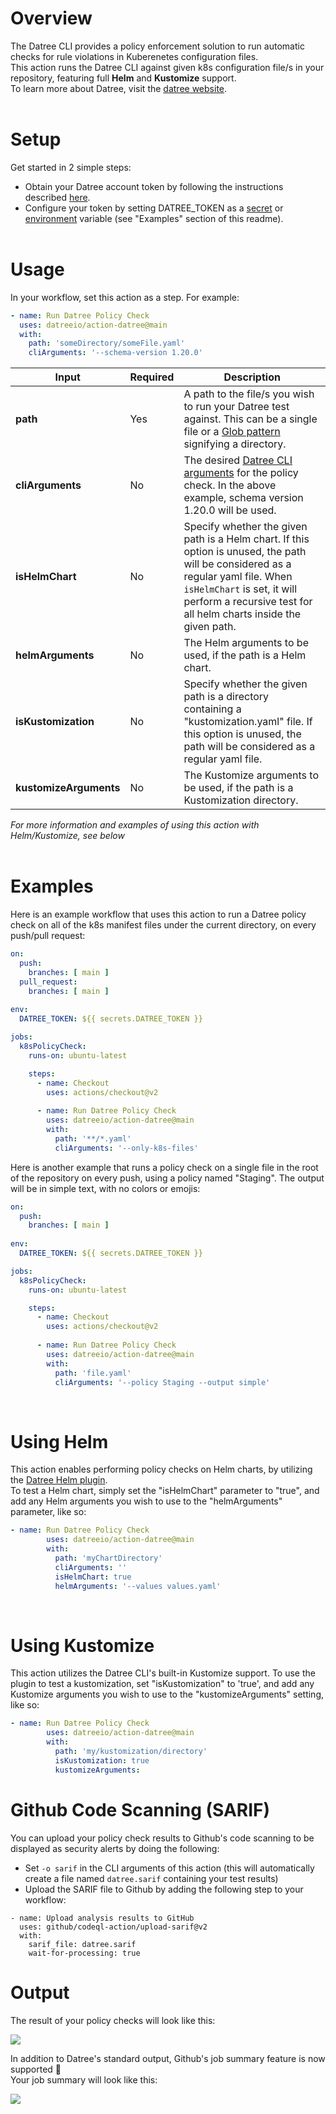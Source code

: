 # Overview
The Datree CLI provides a policy enforcement solution to run automatic checks for rule violations in Kuberenetes configuration files.  
This action runs the Datree CLI against given k8s configuration file/s in your repository, featuring full **Helm** and **Kustomize** support.<br/>
To learn more about Datree, visit the [datree website](https://www.datree.io/).
<br/><br/>
# Setup
Get started in 2 simple steps:
* Obtain your Datree account token by following the instructions described [here](https://hub.datree.io/account-token).
* Configure your token by setting DATREE_TOKEN as a [secret](https://docs.github.com/en/actions/reference/encrypted-secrets) or [environment](https://docs.github.com/en/actions/reference/environment-variables) variable (see "Examples" section of this readme).  <br/><br/>


# Usage
In your workflow, set this action as a step. For example:
```yaml
- name: Run Datree Policy Check
  uses: datreeio/action-datree@main
  with:
    path: 'someDirectory/someFile.yaml'
    cliArguments: '--schema-version 1.20.0'
```
| Input | Required | Description |
| --- | ----------- | --- |
| **path** | Yes | A path to the file/s you wish to run your Datree test against. This can be a single file or a [Glob pattern](https://www.digitalocean.com/community/tools/glob) signifying a directory. |
| **cliArguments** | No | The desired [Datree CLI arguments](https://hub.datree.io/cli-arguments) for the policy check. In the above example, schema version 1.20.0 will be used.  |
| **isHelmChart** | No | Specify whether the given path is a Helm chart. If this option is unused, the path will be considered as a regular yaml file. When `isHelmChart` is set, it will perform a recursive test for all helm charts inside the given path. |
| **helmArguments** | No | The Helm arguments to be used, if the path is a Helm chart. |
| **isKustomization** | No | Specify whether the given path is a directory containing a "kustomization.yaml" file. If this option is unused, the path will be considered as a regular yaml file. |
| **kustomizeArguments** | No | The Kustomize arguments to be used, if the path is a Kustomization directory. |  

*For more information and examples of using this action with Helm/Kustomize, see below*
<br/><br/>
# Examples
Here is an example workflow that uses this action to run a Datree policy check on all of the k8s manifest files under the current directory, on every push/pull request:
```yaml
on:
  push:
    branches: [ main ]
  pull_request:
    branches: [ main ]
    
env:
  DATREE_TOKEN: ${{ secrets.DATREE_TOKEN }} 

jobs:
  k8sPolicyCheck:
    runs-on: ubuntu-latest

    steps:
      - name: Checkout
        uses: actions/checkout@v2
        
      - name: Run Datree Policy Check
        uses: datreeio/action-datree@main
        with:
          path: '**/*.yaml'
          cliArguments: '--only-k8s-files'
```  
Here is another example that runs a policy check on a single file in the root of the repository on every push, using a policy named "Staging". The output will be in simple text, with no colors or emojis:
```yaml
on:
  push:
    branches: [ main ]
    
env:
  DATREE_TOKEN: ${{ secrets.DATREE_TOKEN }} 

jobs:
  k8sPolicyCheck:
    runs-on: ubuntu-latest

    steps:
      - name: Checkout
        uses: actions/checkout@v2
        
      - name: Run Datree Policy Check
        uses: datreeio/action-datree@main
        with:
          path: 'file.yaml'
          cliArguments: '--policy Staging --output simple'
```  
<br/>

# Using Helm
This action enables performing policy checks on Helm charts, by utilizing the [Datree Helm plugin](https://github.com/datreeio/helm-datree).  
To test a Helm chart, simply set the "isHelmChart" parameter to "true", and add any Helm arguments you wish to use to the "helmArguments" parameter, like so:
```yaml
- name: Run Datree Policy Check
        uses: datreeio/action-datree@main
        with:
          path: 'myChartDirectory'
          cliArguments: ''
          isHelmChart: true
          helmArguments: '--values values.yaml'
```
<br/>

# Using Kustomize
This action utilizes the Datree CLI's built-in Kustomize support. To use the plugin to test a kustomization, set "isKustomization" to 'true', and add any Kustomize arguments you wish to use to the "kustomizeArguments" setting, like so:
```yaml
- name: Run Datree Policy Check
        uses: datreeio/action-datree@main
        with:
          path: 'my/kustomization/directory'
          isKustomization: true
          kustomizeArguments:
```

# Github Code Scanning (SARIF)
You can upload your policy check results to Github's code scanning to be displayed as security alerts by doing the following:
* Set `-o sarif` in the CLI arguments of this action (this will automatically create a file named `datree.sarif` containing your test results)
* Upload the SARIF file to Github by adding the following step to your workflow:
```
- name: Upload analysis results to GitHub
  uses: github/codeql-action/upload-sarif@v2
  with:
    sarif_file: datree.sarif
    wait-for-processing: true
```

# Output
The result of your policy checks will look like this:  

![](/Resources/output.gif)

In addition to Datree's standard output, Github's job summary feature is now supported 📝  
Your job summary will look like this:

![](/Resources/jobsummary.png)
